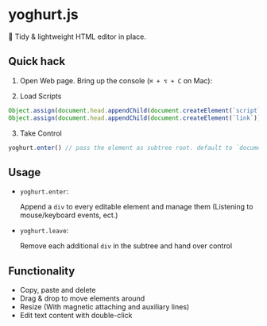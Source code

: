 # yoghurt.js

🎨 Tidy & lightweight HTML editor in place. 



## Quick hack

1. Open Web page. Bring up the console (`⌘ + ⌥ + C` on Mac): 

2. Load Scripts

```js
Object.assign(document.head.appendChild(document.createElement(`script`)), { type: `text/javascript`, src: `https://js.little-yoghurt.com/yoghurt.js` })
Object.assign(document.head.appendChild(document.createElement(`link`)), { rel: `stylesheet`, href: `https://js.little-yoghurt.com/yoghurt.css` })
```
3. Take Control

```js
yoghurt.enter() // pass the element as subtree root. default to `document.body`
```



## Usage

- `yoghurt.enter`: 

  Append a `div` to every editable element and manage them (Listening to mouse/keyboard events, ect.)

- `yoghurt.leave`: 

  Remove each additional `div` in the subtree and hand over control



## Functionality

- Copy, paste and delete
- Drag & drop to move elements around
- Resize (With magnetic attaching and auxiliary lines)
- Edit text content with double-click
